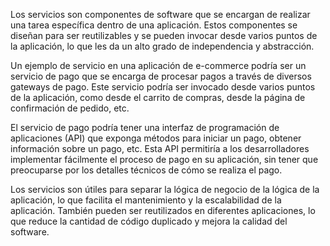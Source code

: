 Los servicios son componentes de software que se encargan de realizar una tarea específica dentro de una aplicación. Estos componentes se diseñan para ser reutilizables y se pueden invocar desde varios puntos de la aplicación, lo que les da un alto grado de independencia y abstracción.

Un ejemplo de servicio en una aplicación de e-commerce podría ser un servicio de pago que se encarga de procesar pagos a través de diversos gateways de pago. Este servicio podría ser invocado desde varios puntos de la aplicación, como desde el carrito de compras, desde la página de confirmación de pedido, etc.

El servicio de pago podría tener una interfaz de programación de aplicaciones (API) que exponga métodos para iniciar un pago, obtener información sobre un pago, etc. Esta API permitiría a los desarrolladores implementar fácilmente el proceso de pago en su aplicación, sin tener que preocuparse por los detalles técnicos de cómo se realiza el pago.

Los servicios son útiles para separar la lógica de negocio de la lógica de la aplicación, lo que facilita el mantenimiento y la escalabilidad de la aplicación. También pueden ser reutilizados en diferentes aplicaciones, lo que reduce la cantidad de código duplicado y mejora la calidad del software.